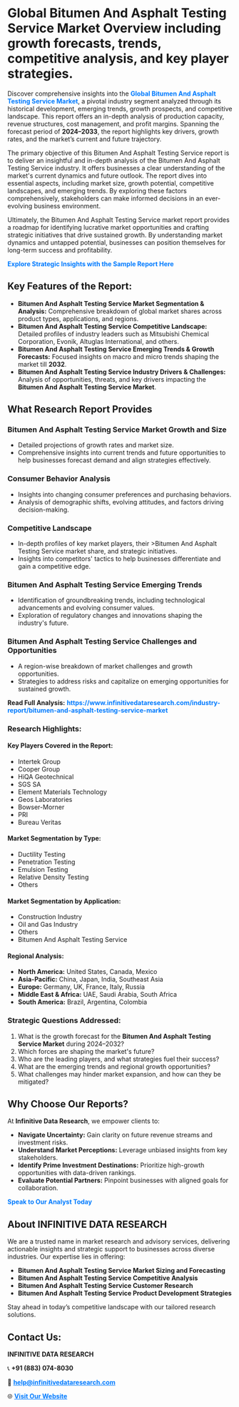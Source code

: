 <h1>Global Bitumen And Asphalt Testing Service Market Overview including growth forecasts, trends, competitive analysis, and key player strategies.</h1>
<p>
Discover comprehensive insights into the 
<a href="https://www.infinitivedataresearch.com/industry-report/bitumen-and-asphalt-testing-service-market" rel="dofollow" style="color: #007BFF; text-decoration: none;"><strong>Global Bitumen And Asphalt Testing Service Market</strong></a>, a pivotal industry segment analyzed through its historical development, emerging trends, growth prospects, and competitive landscape. This report offers an in-depth analysis of production capacity, revenue structures, cost management, and profit margins. Spanning the forecast period of <strong>2024–2033</strong>, the report highlights key drivers, growth rates, and the market’s current and future trajectory.
</p>
<p>
The primary objective of this Bitumen And Asphalt Testing Service report is to deliver an insightful and in-depth analysis of the Bitumen And Asphalt Testing Service industry. It offers businesses a clear understanding of the market's current dynamics and future outlook. The report dives into essential aspects, including market size, growth potential, competitive landscapes, and emerging trends. By exploring these factors comprehensively, stakeholders can make informed decisions in an ever-evolving business environment.
</p>
<p>
Ultimately, the Bitumen And Asphalt Testing Service market report provides a roadmap for identifying lucrative market opportunities and crafting strategic initiatives that drive sustained growth. By understanding market dynamics and untapped potential, businesses can position themselves for long-term success and profitability.
</p>
<p>
<a href="https://www.infinitivedataresearch.com/request-sample/reportId=110792" style="color: #007BFF; text-decoration: none;"><strong>Explore Strategic Insights with the Sample Report Here</strong></a>
</p>

<h2>Key Features of the Report:</h2>
<ul>
<li><strong>Bitumen And Asphalt Testing Service Market Segmentation & Analysis:</strong> Comprehensive breakdown of global market shares across product types, applications, and regions.</li>
<li><strong>Bitumen And Asphalt Testing Service Competitive Landscape:</strong> Detailed profiles of industry leaders such as Mitsubishi Chemical Corporation, Evonik, Altuglas International, and others.</li>
<li><strong>Bitumen And Asphalt Testing Service Emerging Trends & Growth Forecasts:</strong> Focused insights on macro and micro trends shaping the market till <strong>2032</strong>.</li>
<li><strong>Bitumen And Asphalt Testing Service Industry Drivers & Challenges:</strong> Analysis of opportunities, threats, and key drivers impacting the <strong>Bitumen And Asphalt Testing Service Market</strong>.</li>
</ul>

<h2>What Research Report Provides</h2>
<h3>Bitumen And Asphalt Testing Service Market Growth and Size</h3>
<ul>
<li>Detailed projections of growth rates and market size.</li>
<li>Comprehensive insights into current trends and future opportunities to help businesses forecast demand and align strategies effectively.</li>
</ul>

<h3>Consumer Behavior Analysis</h3>
<ul>
<li>Insights into changing consumer preferences and purchasing behaviors.</li>
<li>Analysis of demographic shifts, evolving attitudes, and factors driving decision-making.</li>
</ul>

<h3>Competitive Landscape</h3>
<ul>
<li>In-depth profiles of key market players, their >Bitumen And Asphalt Testing Service market share, and strategic initiatives.</li>
<li>Insights into competitors' tactics to help businesses differentiate and gain a competitive edge.</li>
</ul>

<h3>Bitumen And Asphalt Testing Service Emerging Trends</h3>
<ul>
<li>Identification of groundbreaking trends, including technological advancements and evolving consumer values.</li>
<li>Exploration of regulatory changes and innovations shaping the industry's future.</li>
</ul>

<h3>Bitumen And Asphalt Testing Service Challenges and Opportunities</h3>
<ul>
<li>A region-wise breakdown of market challenges and growth opportunities.</li>
<li>Strategies to address risks and capitalize on emerging opportunities for sustained growth.</li>
</ul>
<p><strong>Read Full Analysis:</strong> <a href="https://www.infinitivedataresearch.com/industry-report/bitumen-and-asphalt-testing-service-market" rel="dofollow" style="color: #007BFF; text-decoration: none;"><strong>https://www.infinitivedataresearch.com/industry-report/bitumen-and-asphalt-testing-service-market</strong></a></p>
<h3>Research Highlights:</h3>
<h4>Key Players Covered in the Report:</h4>
<ul><li>Intertek Group</li><li>Cooper Group</li><li>HiQA Geotechnical</li><li>SGS SA</li><li>Element Materials Technology</li><li>Geos Laboratories</li><li>Bowser-Morner</li><li>PRI</li><li>Bureau Veritas</li></ul>
<h4>Market Segmentation by Type:</h4>
<ul><li>Ductility Testing</li><li>Penetration Testing</li><li>Emulsion Testing</li><li>Relative Density Testing</li><li>Others</li></ul>
<h4>Market Segmentation by Application:</h4>
<ul><li>Construction Industry</li><li>Oil and Gas Industry</li><li>Others</li><li>Bitumen And Asphalt Testing Service</li></ul>

<h4>Regional Analysis:</h4>
<ul>
<li><strong>North America:</strong> United States, Canada, Mexico</li>
<li><strong>Asia-Pacific:</strong> China, Japan, India, Southeast Asia</li>
<li><strong>Europe:</strong> Germany, UK, France, Italy, Russia</li>
<li><strong>Middle East & Africa:</strong> UAE, Saudi Arabia, South Africa</li>
<li><strong>South America:</strong> Brazil, Argentina, Colombia</li>
</ul>

<h3>Strategic Questions Addressed:</h3>
<ol>
<li>What is the growth forecast for the <strong>Bitumen And Asphalt Testing Service Market</strong> during 2024–2032?</li>
<li>Which forces are shaping the market's future?</li>
<li>Who are the leading players, and what strategies fuel their success?</li>
<li>What are the emerging trends and regional growth opportunities?</li>
<li>What challenges may hinder market expansion, and how can they be mitigated?</li>
</ol>

<h2>Why Choose Our Reports?</h2>
<p>At <strong>Infinitive Data Research</strong>, we empower clients to:</p>
<ul>
<li><strong>Navigate Uncertainty:</strong> Gain clarity on future revenue streams and investment risks.</li>
<li><strong>Understand Market Perceptions:</strong> Leverage unbiased insights from key stakeholders.</li>
<li><strong>Identify Prime Investment Destinations:</strong> Prioritize high-growth opportunities with data-driven rankings.</li>
<li><strong>Evaluate Potential Partners:</strong> Pinpoint businesses with aligned goals for collaboration.</li>
</ul>
<p><a href="https://www.infinitivedataresearch.com/industry-report/bitumen-and-asphalt-testing-service-market" rel="dofollow" style="color: #007BFF; text-decoration: none;"><strong>Speak to Our Analyst Today</strong></a></p>

<h2>About INFINITIVE DATA RESEARCH</h2>
<p>We are a trusted name in market research and advisory services, delivering actionable insights and strategic support to businesses across diverse industries. Our expertise lies in offering:</p>
<ul>
<li><strong>Bitumen And Asphalt Testing Service Market Sizing and Forecasting</strong></li>
<li><strong>Bitumen And Asphalt Testing Service Competitive Analysis</strong></li>
<li><strong>Bitumen And Asphalt Testing Service Customer Research</strong></li>
<li><strong>Bitumen And Asphalt Testing Service Product Development Strategies</strong></li>
</ul>
<p>Stay ahead in today’s competitive landscape with our tailored research solutions.</p>

<h2>Contact Us:</h2>
<p><strong>INFINITIVE DATA RESEARCH</strong></p>
<p>📞 <strong>+91 (883) 074-8030</strong></p>
<p>📧 <strong><a href="mailto:help@infinitivedataresearch.com" style="color: #007BFF;">help@infinitivedataresearch.com</a></strong></p>
<p>🌐 <strong><a href="https://www.infinitivedataresearch.com" rel="dofollow" style="color: #007BFF;">Visit Our Website</a></strong></p>